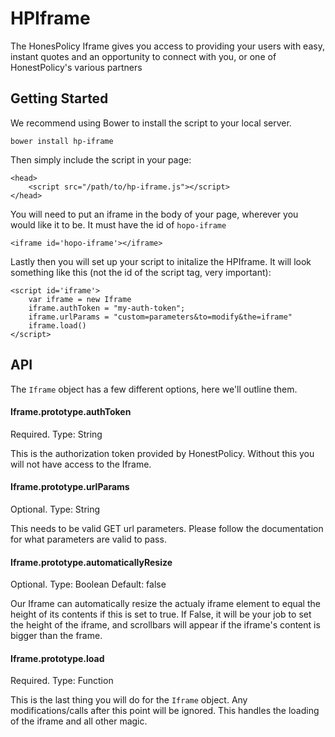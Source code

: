 # HPIframe

The HonesPolicy Iframe gives you access to providing your users with
easy, instant quotes and an opportunity to connect with you, or one of
HonestPolicy's various partners

## Getting Started

We recommend using Bower to install the script to your local server.

`bower install hp-iframe`

Then simply include the script in your page:

    <head>
        <script src="/path/to/hp-iframe.js"></script>
    </head>

You will need to put an iframe in the body of your page, wherever you
would like it to be. It must have the id of `hopo-iframe`

    <iframe id='hopo-iframe'></iframe>

Lastly then you will set up your script to initalize the HPIframe. It
will look something like this (not the id of the script tag, very
important):

    <script id='iframe'>
        var iframe = new Iframe
        iframe.authToken = "my-auth-token";
        iframe.urlParams = "custom=parameters&to=modify&the=iframe"
        iframe.load()
    </script>

## API

The `Iframe` object has a few different options, here we'll outline
them.


#### Iframe.prototype.authToken
Required.
Type: String

This is the authorization token provided by HonestPolicy. Without this
you will not have access to the Iframe.


#### Iframe.prototype.urlParams
Optional.
Type: String

This needs to be valid GET url parameters. Please follow the
documentation for what parameters are valid to pass.


#### Iframe.prototype.automaticallyResize
Optional.
Type: Boolean
Default: false

Our Iframe can automatically resize the actualy iframe element to equal
the height of its contents if this is set to true. If False, it will be
your job to set the height of the iframe, and scrollbars will appear if
the iframe's content is bigger than the frame.


#### Iframe.prototype.load
Required.
Type: Function

This is the last thing you will do for the `Iframe` object. Any
modifications/calls after this point will be ignored. This handles the
loading of the iframe and all other magic.
